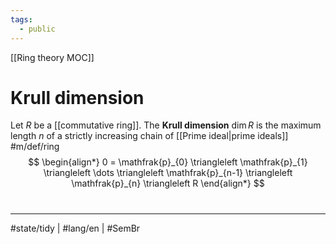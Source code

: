 ```yaml
---
tags:
  - public
---
```

[[Ring theory MOC]]
# Krull dimension

Let $R$ be a [[commutative ring]].
The **Krull dimension** $\dim R$ is the maximum length $n$ of a strictly increasing chain of [[Prime ideal|prime ideals]] #m/def/ring 
$$
\begin{align*}
0 = \mathfrak{p}_{0} \triangleleft \mathfrak{p}_{1} \triangleleft \dots \triangleleft \mathfrak{p}_{n-1} \triangleleft \mathfrak{p}_{n} \triangleleft R
\end{align*}
$$

#
---
#state/tidy | #lang/en | #SemBr
